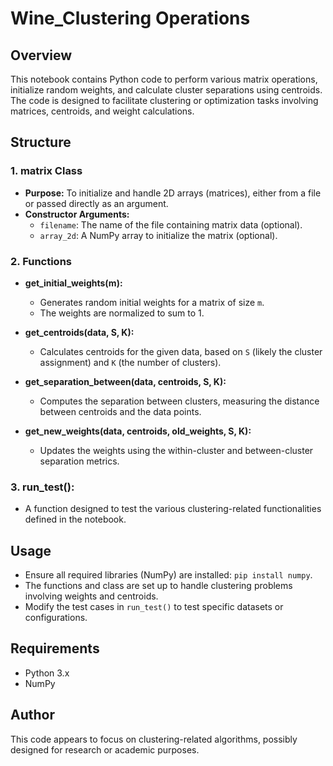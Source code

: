 
# Wine_Clustering Operations

## Overview

This notebook contains Python code to perform various matrix operations, initialize random weights, and calculate cluster separations using centroids. The code is designed to facilitate clustering or optimization tasks involving matrices, centroids, and weight calculations.

## Structure

### 1. **matrix Class**
   - **Purpose:** To initialize and handle 2D arrays (matrices), either from a file or passed directly as an argument.
   - **Constructor Arguments:**
     - `filename`: The name of the file containing matrix data (optional).
     - `array_2d`: A NumPy array to initialize the matrix (optional).
   
### 2. **Functions**

- **get_initial_weights(m):**
  - Generates random initial weights for a matrix of size `m`.
  - The weights are normalized to sum to 1.

- **get_centroids(data, S, K):**
  - Calculates centroids for the given data, based on `S` (likely the cluster assignment) and `K` (the number of clusters).

- **get_separation_between(data, centroids, S, K):**
  - Computes the separation between clusters, measuring the distance between centroids and the data points.

- **get_new_weights(data, centroids, old_weights, S, K):**
  - Updates the weights using the within-cluster and between-cluster separation metrics.

### 3. **run_test():**
   - A function designed to test the various clustering-related functionalities defined in the notebook.

## Usage

- Ensure all required libraries (NumPy) are installed: `pip install numpy`.
- The functions and class are set up to handle clustering problems involving weights and centroids.
- Modify the test cases in `run_test()` to test specific datasets or configurations.

## Requirements

- Python 3.x
- NumPy

## Author

This code appears to focus on clustering-related algorithms, possibly designed for research or academic purposes.
